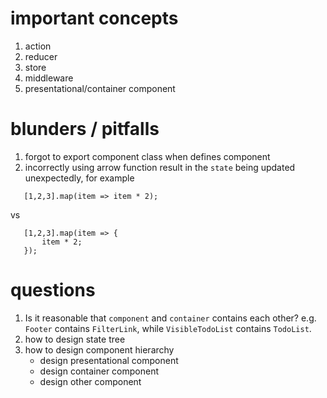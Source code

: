 
# important concepts

 1. action
 2. reducer
 3. store
 4. middleware
 5. presentational/container component

# blunders / pitfalls

 1. forgot to export component class when defines component
 2. incorrectly using arrow function result in the `state` being updated unexpectedly, for example
 ```
	[1,2,3].map(item => item * 2);
 ```

 vs

 ```
	[1,2,3].map(item => {
		item * 2;
	});
 ```

# questions

 1. Is it reasonable that `component` and `container` contains each other? e.g. `Footer` contains `FilterLink`, while `VisibleTodoList` contains `TodoList`.
 2. how to design state tree
 3. how to design component hierarchy
 	* design presentational component
 	* design container component
 	* design other component